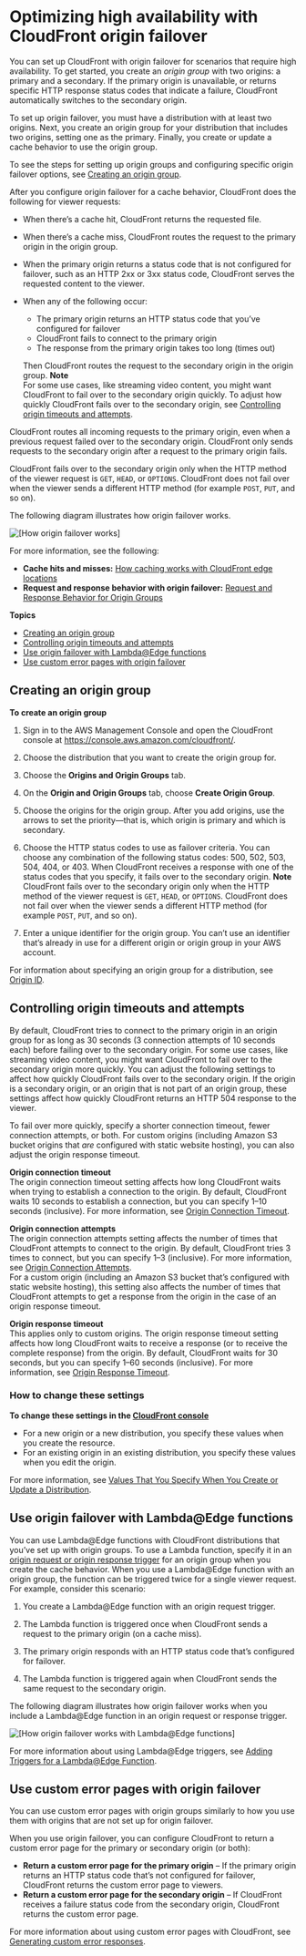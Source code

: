 # Optimizing high availability with CloudFront origin failover<a name="high_availability_origin_failover"></a>

You can set up CloudFront with origin failover for scenarios that require high availability\. To get started, you create an *origin group* with two origins: a primary and a secondary\. If the primary origin is unavailable, or returns specific HTTP response status codes that indicate a failure, CloudFront automatically switches to the secondary origin\.

To set up origin failover, you must have a distribution with at least two origins\. Next, you create an origin group for your distribution that includes two origins, setting one as the primary\. Finally, you create or update a cache behavior to use the origin group\.

To see the steps for setting up origin groups and configuring specific origin failover options, see [Creating an origin group](#concept_origin_groups.creating)\.

After you configure origin failover for a cache behavior, CloudFront does the following for viewer requests:
+ When there’s a cache hit, CloudFront returns the requested file\.
+ When there’s a cache miss, CloudFront routes the request to the primary origin in the origin group\.
+ When the primary origin returns a status code that is not configured for failover, such as an HTTP 2xx or 3xx status code, CloudFront serves the requested content to the viewer\.
+ When any of the following occur:
  + The primary origin returns an HTTP status code that you’ve configured for failover
  + CloudFront fails to connect to the primary origin
  + The response from the primary origin takes too long \(times out\)

  Then CloudFront routes the request to the secondary origin in the origin group\.
**Note**  
For some use cases, like streaming video content, you might want CloudFront to fail over to the secondary origin quickly\. To adjust how quickly CloudFront fails over to the secondary origin, see [Controlling origin timeouts and attempts](#controlling-attempts-and-timeouts)\.

CloudFront routes all incoming requests to the primary origin, even when a previous request failed over to the secondary origin\. CloudFront only sends requests to the secondary origin after a request to the primary origin fails\.

CloudFront fails over to the secondary origin only when the HTTP method of the viewer request is `GET`, `HEAD`, or `OPTIONS`\. CloudFront does not fail over when the viewer sends a different HTTP method \(for example `POST`, `PUT`, and so on\)\.

The following diagram illustrates how origin failover works\.

![\[How origin failover works\]](http://docs.aws.amazon.com/AmazonCloudFront/latest/DeveloperGuide/images/origingroups-overview.png)

For more information, see the following:
+ **Cache hits and misses:** [How caching works with CloudFront edge locations](cache-hit-ratio-explained.md)
+ **Request and response behavior with origin failover:** [Request and Response Behavior for Origin Groups](RequestAndResponseBehaviorOriginGroups.md)

**Topics**
+ [Creating an origin group](#concept_origin_groups.creating)
+ [Controlling origin timeouts and attempts](#controlling-attempts-and-timeouts)
+ [Use origin failover with Lambda@Edge functions](#concept_origin_groups.lambda)
+ [Use custom error pages with origin failover](#concept_origin_groups.custom-error)

## Creating an origin group<a name="concept_origin_groups.creating"></a><a name="create-origin-groups-procedure"></a>

**To create an origin group**

1. Sign in to the AWS Management Console and open the CloudFront console at [https://console\.aws\.amazon\.com/cloudfront/](https://console.aws.amazon.com/cloudfront/)\.

1. Choose the distribution that you want to create the origin group for\.

1. Choose the **Origins and Origin Groups** tab\.

1. On the **Origin and Origin Groups** tab, choose **Create Origin Group**\.

1. Choose the origins for the origin group\. After you add origins, use the arrows to set the priority—that is, which origin is primary and which is secondary\.

1. Choose the HTTP status codes to use as failover criteria\. You can choose any combination of the following status codes: 500, 502, 503, 504, 404, or 403\. When CloudFront receives a response with one of the status codes that you specify, it fails over to the secondary origin\.
**Note**  
CloudFront fails over to the secondary origin only when the HTTP method of the viewer request is `GET`, `HEAD`, or `OPTIONS`\. CloudFront does not fail over when the viewer sends a different HTTP method \(for example `POST`, `PUT`, and so on\)\.

1. Enter a unique identifier for the origin group\. You can’t use an identifier that’s already in use for a different origin or origin group in your AWS account\.

For information about specifying an origin group for a distribution, see [Origin ID](distribution-web-values-specify.md#DownloadDistValuesId)\.

## Controlling origin timeouts and attempts<a name="controlling-attempts-and-timeouts"></a>

By default, CloudFront tries to connect to the primary origin in an origin group for as long as 30 seconds \(3 connection attempts of 10 seconds each\) before failing over to the secondary origin\. For some use cases, like streaming video content, you might want CloudFront to fail over to the secondary origin more quickly\. You can adjust the following settings to affect how quickly CloudFront fails over to the secondary origin\. If the origin is a secondary origin, or an origin that is not part of an origin group, these settings affect how quickly CloudFront returns an HTTP 504 response to the viewer\.

To fail over more quickly, specify a shorter connection timeout, fewer connection attempts, or both\. For custom origins \(including Amazon S3 bucket origins that *are* configured with static website hosting\), you can also adjust the origin response timeout\.

**Origin connection timeout**  
The origin connection timeout setting affects how long CloudFront waits when trying to establish a connection to the origin\. By default, CloudFront waits 10 seconds to establish a connection, but you can specify 1–10 seconds \(inclusive\)\. For more information, see [Origin Connection Timeout](distribution-web-values-specify.md#origin-connection-timeout)\.

**Origin connection attempts**  
The origin connection attempts setting affects the number of times that CloudFront attempts to connect to the origin\. By default, CloudFront tries 3 times to connect, but you can specify 1–3 \(inclusive\)\. For more information, see [Origin Connection Attempts](distribution-web-values-specify.md#origin-connection-attempts)\.  
For a custom origin \(including an Amazon S3 bucket that’s configured with static website hosting\), this setting also affects the number of times that CloudFront attempts to get a response from the origin in the case of an origin response timeout\.

**Origin response timeout**  
This applies only to custom origins\.
The origin response timeout setting affects how long CloudFront waits to receive a response \(or to receive the complete response\) from the origin\. By default, CloudFront waits for 30 seconds, but you can specify 1–60 seconds \(inclusive\)\. For more information, see [Origin Response Timeout](distribution-web-values-specify.md#DownloadDistValuesOriginResponseTimeout)\.

### How to change these settings<a name="controlling-attempts-and-timeouts-how-to"></a>

**To change these settings in the [CloudFront console](https://console.aws.amazon.com/cloudfront/home)**
+ For a new origin or a new distribution, you specify these values when you create the resource\.
+ For an existing origin in an existing distribution, you specify these values when you edit the origin\.

For more information, see [Values That You Specify When You Create or Update a Distribution](distribution-web-values-specify.md)\.

## Use origin failover with Lambda@Edge functions<a name="concept_origin_groups.lambda"></a>

You can use Lambda@Edge functions with CloudFront distributions that you’ve set up with origin groups\. To use a Lambda function, specify it in an [origin request or origin response trigger](lambda-cloudfront-trigger-events.md) for an origin group when you create the cache behavior\. When you use a Lambda@Edge function with an origin group, the function can be triggered twice for a single viewer request\. For example, consider this scenario:

1. You create a Lambda@Edge function with an origin request trigger\.

1. The Lambda function is triggered once when CloudFront sends a request to the primary origin \(on a cache miss\)\.

1. The primary origin responds with an HTTP status code that’s configured for failover\.

1. The Lambda function is triggered again when CloudFront sends the same request to the secondary origin\.

The following diagram illustrates how origin failover works when you include a Lambda@Edge function in an origin request or response trigger\.

![\[How origin failover works with Lambda@Edge functions\]](http://docs.aws.amazon.com/AmazonCloudFront/latest/DeveloperGuide/images/origingroups-with-lambda-edge.png)

For more information about using Lambda@Edge triggers, see [Adding Triggers for a Lambda@Edge Function](lambda-edge-add-triggers.md)\.

## Use custom error pages with origin failover<a name="concept_origin_groups.custom-error"></a>

You can use custom error pages with origin groups similarly to how you use them with origins that are not set up for origin failover\. 

When you use origin failover, you can configure CloudFront to return a custom error page for the primary or secondary origin \(or both\):
+ **Return a custom error page for the primary origin** – If the primary origin returns an HTTP status code that’s not configured for failover, CloudFront returns the custom error page to viewers\.
+ **Return a custom error page for the secondary origin** – If CloudFront receives a failure status code from the secondary origin, CloudFront returns the custom error page\.

For more information about using custom error pages with CloudFront, see [Generating custom error responses](GeneratingCustomErrorResponses.md)\.